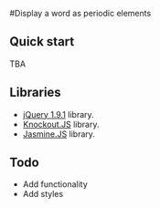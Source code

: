 #Display a word as periodic elements


## Quick start

TBA


## Libraries

* [jQuery 1.9.1](http://jquery.com/) library.
* [Knockout.JS](http://knockoutjs.com/) library.
* [Jasmine.JS](http://pivotal.github.com/jasmine/) library.

## Todo
* Add functionality
* Add styles